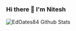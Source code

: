 ### Hi there 👋 I'm Nitesh

<!--
**EdOates84/EdOates84** is a ✨ _special_ ✨ repository because its `README.md` (this file) appears on your GitHub profile.

Here are some ideas to get you started:

- 🔭 I’m currently working on ...
- 🌱 I’m currently learning ...
- 👯 I’m looking to collaborate on ...
- 🤔 I’m looking for help with ...
- 💬 Ask me about ...
- 📫 How to reach me: ...
- 😄 Pronouns: ...
- ⚡ Fun fact: ...
-->

<img align="centre" alt="EdOates84 Github Stats" src="https://github-readme-stats.vercel.app/api?username=EdOates84&show_icons=true&hide_border=true" />
